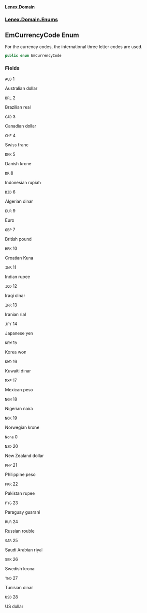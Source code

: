 #### [Lenex.Domain](index.md 'index')
### [Lenex.Domain.Enums](Lenex.Domain.Enums.md 'Lenex.Domain.Enums')

## EmCurrencyCode Enum

For the currency codes, the international three letter codes are used.

```csharp
public enum EmCurrencyCode
```
### Fields

<a name='Lenex.Domain.Enums.EmCurrencyCode.AUD'></a>

`AUD` 1

Australian dollar

<a name='Lenex.Domain.Enums.EmCurrencyCode.BRL'></a>

`BRL` 2

Brazilian real

<a name='Lenex.Domain.Enums.EmCurrencyCode.CAD'></a>

`CAD` 3

Canadian dollar

<a name='Lenex.Domain.Enums.EmCurrencyCode.CHF'></a>

`CHF` 4

Swiss franc

<a name='Lenex.Domain.Enums.EmCurrencyCode.DKK'></a>

`DKK` 5

Danish krone

<a name='Lenex.Domain.Enums.EmCurrencyCode.DR'></a>

`DR` 8

Indonesian rupiah

<a name='Lenex.Domain.Enums.EmCurrencyCode.DZD'></a>

`DZD` 6

Algerian dinar

<a name='Lenex.Domain.Enums.EmCurrencyCode.EUR'></a>

`EUR` 9

Euro

<a name='Lenex.Domain.Enums.EmCurrencyCode.GBP'></a>

`GBP` 7

British pound

<a name='Lenex.Domain.Enums.EmCurrencyCode.HRK'></a>

`HRK` 10

Croatian Kuna

<a name='Lenex.Domain.Enums.EmCurrencyCode.INR'></a>

`INR` 11

Indian rupee

<a name='Lenex.Domain.Enums.EmCurrencyCode.IQD'></a>

`IQD` 12

Iraqi dinar

<a name='Lenex.Domain.Enums.EmCurrencyCode.IRR'></a>

`IRR` 13

Iranian rial

<a name='Lenex.Domain.Enums.EmCurrencyCode.JPY'></a>

`JPY` 14

Japanese yen

<a name='Lenex.Domain.Enums.EmCurrencyCode.KRW'></a>

`KRW` 15

Korea won

<a name='Lenex.Domain.Enums.EmCurrencyCode.KWD'></a>

`KWD` 16

Kuwaiti dinar

<a name='Lenex.Domain.Enums.EmCurrencyCode.MXP'></a>

`MXP` 17

Mexican peso

<a name='Lenex.Domain.Enums.EmCurrencyCode.NGN'></a>

`NGN` 18

Nigerian naira

<a name='Lenex.Domain.Enums.EmCurrencyCode.NOK'></a>

`NOK` 19

Norwegian krone

<a name='Lenex.Domain.Enums.EmCurrencyCode.None'></a>

`None` 0

<a name='Lenex.Domain.Enums.EmCurrencyCode.NZD'></a>

`NZD` 20

New Zealand dollar

<a name='Lenex.Domain.Enums.EmCurrencyCode.PHP'></a>

`PHP` 21

Philippine peso

<a name='Lenex.Domain.Enums.EmCurrencyCode.PKR'></a>

`PKR` 22

Pakistan rupee

<a name='Lenex.Domain.Enums.EmCurrencyCode.PYG'></a>

`PYG` 23

Paraguay guarani

<a name='Lenex.Domain.Enums.EmCurrencyCode.RUR'></a>

`RUR` 24

Russian rouble

<a name='Lenex.Domain.Enums.EmCurrencyCode.SAR'></a>

`SAR` 25

Saudi Arabian riyal

<a name='Lenex.Domain.Enums.EmCurrencyCode.SEK'></a>

`SEK` 26

Swedish krona

<a name='Lenex.Domain.Enums.EmCurrencyCode.TND'></a>

`TND` 27

Tunisian dinar

<a name='Lenex.Domain.Enums.EmCurrencyCode.USD'></a>

`USD` 28

US dollar